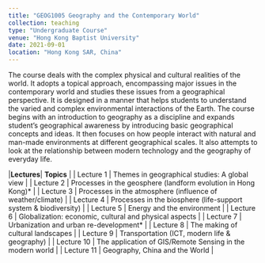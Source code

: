 ```yaml
---
title: "GEOG1005 Geography and the Contemporary World"
collection: teaching
type: "Undergraduate Course"
venue: "Hong Kong Baptist University"
date: 2021-09-01
location: "Hong Kong SAR, China"
---
```

The course deals with the complex physical and cultural realities of the world. It adopts a topical approach, encompassing major issues in the contemporary world and studies these issues from a geographical perspective. It is designed in a manner that helps students to understand the varied and complex environmental interactions of the Earth. The course begins with an introduction to geography as a discipline and expands student’s geographical awareness by introducing basic geographical concepts and ideas. It then focuses on how people interact with natural and man-made environments at different geographical scales. It also attempts to look at the relationship between modern technology and the geography of everyday life. 

|**Lectures**| **Topics**                                                      |
| Lecture 1  | Themes in geographical studies: A global view                   |
| Lecture 2  | Processes in the geosphere (landform evolution in Hong Kong)\*  |
| Lecture 3  | Processes in the atmosphere (influence of weather/climate)      |
| Lecture 4  | Processes in the biosphere (life-support system & biodiversity) |
| Lecture 5  | Energy and the environment                                      |
| Lecture 6  | Globalization: economic, cultural and physical aspects          |
| Lecture 7  | Urbanization and urban re-development\*                         |
| Lecture 8  | The making of cultural landscapes                               |
| Lecture 9  | Transportation (ICT, modern life & geography)                   |
| Lecture 10 | The application of GIS/Remote Sensing in the modern world       |
| Lecture 11 | Geography, China and the World                                  |
